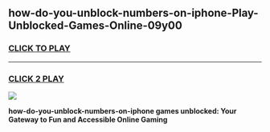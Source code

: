 
## how-do-you-unblock-numbers-on-iphone-Play-Unblocked-Games-Online-09y00
<h3>
<a href="https://premium76.site?title=how-do-you-unblock-numbers-on-iphone&ref=25A">CLICK TO PLAY</a></h3>
<hr>

<h3>
<a href="https://premium76.site?title=how-do-you-unblock-numbers-on-iphone&ref=25A">CLICK 2 PLAY</a>
  
</h3>

<a href="https://premium76.site?title=how-do-you-unblock-numbers-on-iphone&ref=25A"><img src="https://clearcache.store/games.png"></a>


**how-do-you-unblock-numbers-on-iphone games unblocked: Your Gateway to Fun and Accessible Online Gaming**
